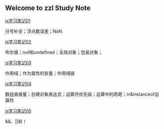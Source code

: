 ## Welcome to zzl Study Note

[js学习笔记01](./js_markdown_01)

分号补全；浮点数误差；NaN

[js学习笔记02](./js_markdown_02)

布尔值；null和undefined；全局对象；包装对象；

[js学习笔记03](./js_markdown_03)

作用域；作为属性的变量；作用域链

[js学习笔记04](./js_markdown_04)

数组直接量；创建对象表达式；运算符优先级；运算中的奇葩；in&instanceof运算符

[js学习笔记05](./js_markdown_05)

&&、||和！